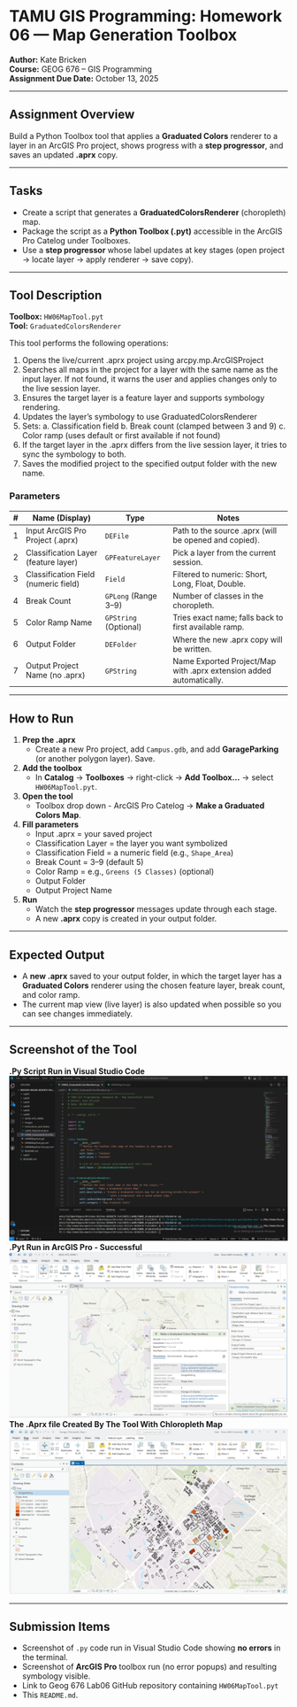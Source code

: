 # TAMU GIS Programming: Homework 06 — Map Generation Toolbox

**Author:** Kate Bricken  
**Course:** GEOG 676 – GIS Programming  
**Assignment Due Date:** October 13, 2025

---

## Assignment Overview
Build a Python Toolbox tool that applies a **Graduated Colors** renderer to a layer in an ArcGIS Pro project, shows progress with a **step progressor**, and saves an updated **.aprx** copy.

---

## Tasks
- Create a script that generates a **GraduatedColorsRenderer** (choropleth) map.  
- Package the script as a **Python Toolbox (.pyt)** accessible in the ArcGIS Pro Catelog under Toolboxes.  
- Use a **step progressor** whose label updates at key stages (open project -> locate layer -> apply renderer -> save copy).

---

## Tool Description

**Toolbox:** `HW06MapTool.pyt`  
**Tool:** `GraduatedColorsRenderer`  

This tool performs the following operations:  
1. Opens the live/current .aprx project using arcpy.mp.ArcGISProject
2. Searches all maps in the project for a layer with the same name as the input layer.
   If not found, it warns the user and applies changes only to the live session layer.
3. Ensures the target layer is a feature layer and supports symbology rendering.
4. Updates the layer’s symbology to use GraduatedColorsRenderer
5. Sets:
   a. Classification field
   b. Break count (clamped between 3 and 9)
   c. Color ramp (uses default or first available if not found)
6. If the target layer in the .aprx differs from the live session layer, it tries to sync the symbology to both.
7. Saves the modified project to the specified output folder with the new name.

### Parameters
| # | Name (Display) | Type | Notes |
|---|---|---|---|
| 1 | Input ArcGIS Pro Project (.aprx) | `DEFile` | Path to the source .aprx (will be opened and copied). |
| 2 | Classification Layer (feature layer) | `GPFeatureLayer` | Pick a layer from the current session. |
| 3 | Classification Field (numeric field) | `Field` | Filtered to numeric: Short, Long, Float, Double. |
| 4 | Break Count | `GPLong` (Range 3–9) | Number of classes in the choropleth. |
| 5 | Color Ramp Name | `GPString` (Optional) | Tries exact name; falls back to first available ramp. |
| 6 | Output Folder | `DEFolder` | Where the new .aprx copy will be written. |
| 7 | Output Project Name (no .aprx) | `GPString` | Name Exported Project/Map with .aprx extension added automatically. |

---

## How to Run
1. **Prep the .aprx**  
   - Create a new Pro project, add `Campus.gdb`, and add **GarageParking** (or another polygon layer). Save.
2. **Add the toolbox**  
   - In **Catalog** -> **Toolboxes** → right-click → **Add Toolbox…** -> select `HW06MapTool.pyt`.
3. **Open the tool**  
   - Toolbox drop down - ArcGIS Pro Catelog -> **Make a Graduated Colors Map**.
4. **Fill parameters**  
   - Input .aprx = your saved project  
   - Classification Layer = the layer you want symbolized  
   - Classification Field = a numeric field (e.g., `Shape_Area`)  
   - Break Count = 3–9 (default 5)  
   - Color Ramp = e.g., `Greens (5 Classes)` (optional)  
   - Output Folder
   - Output Project Name
5. **Run**  
   - Watch the **step progressor** messages update through each stage.
   - A new **.aprx** copy is created in your output folder.

---

## Expected Output
- A **new .aprx** saved to your output folder, in which the target layer has a **Graduated Colors** renderer using the chosen feature layer, break count, and color ramp.  
- The current map view (live layer) is also updated when possible so you can see changes immediately.

---

## Screenshot of the Tool
**.Py Script Run in Visual Studio Code**
![HW06 Screenshot #1](https://github.com/KTB2025/Bricken-Online-GEOG676-Fall2025/blob/e0a825c4b0ac950cd5a8afb23aecefdfa0d5ede3/Lab06/Images/PyCodeRunVCS.png)
**.Pyt Run in ArcGIS Pro - Successful**
![HW06 Screenshot #1](https://github.com/KTB2025/Bricken-Online-GEOG676-Fall2025/blob/e0a825c4b0ac950cd5a8afb23aecefdfa0d5ede3/Lab06/Images/CodeRunInArcGISPro_1.png
)
**The .Aprx file Created By The Tool With Chloropleth Map**
![HW06 Screenshot #1](https://github.com/KTB2025/Bricken-Online-GEOG676-Fall2025/blob/e0a825c4b0ac950cd5a8afb23aecefdfa0d5ede3/Lab06/Images/OutputAprxAndMap.png)


---

## Submission Items
- Screenshot of `.py` code run in Visual Studio Code showing **no errors** in the terminal.  
- Screenshot of **ArcGIS Pro** toolbox run (no error popups) and resulting symbology visible.  
- Link to Geog 676 Lab06 GitHub repository containing `HW06MapTool.pyt`
- This `README.md`.  


